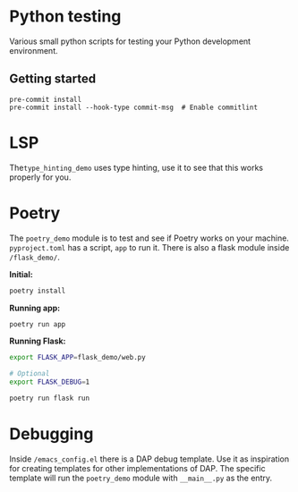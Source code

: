 # Python testing

Various small python scripts for testing your Python development environment.

## Getting started

```
pre-commit install
pre-commit install --hook-type commit-msg  # Enable commitlint
```

# LSP

The`type_hinting_demo` uses type hinting, use it to see that this works properly
for you.

# Poetry

The `poetry_demo` module is to test and see if Poetry works on your machine.
`pyproject.toml` has a script, `app` to run it. There is also a flask module
inside `/flask_demo/`.

**Initial:**

```sh
poetry install
```

**Running app:**

```sh
poetry run app
```

**Running Flask:**

```sh
export FLASK_APP=flask_demo/web.py

# Optional
export FLASK_DEBUG=1

poetry run flask run
```

# Debugging

Inside `/emacs_config.el` there is a DAP debug template. Use it as inspiration
for creating templates for other implementations of DAP. The specific template
will run the `poetry_demo` module with `__main__.py` as the entry.
